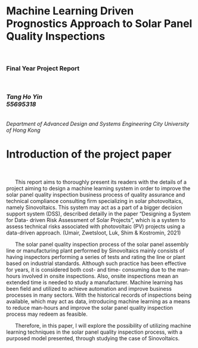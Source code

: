 <h1>Machine Learning Driven Prognostics Approach to Solar Panel Quality Inspections</h1>
<br>
<h3>Final Year Project Report</h3>
<br>
<h3><i>Tang Ho Yin <br> 55695318</i></h3>
<br>
<i>Department of Advanced Design and Systems Engineering City University of Hong Kong</i>

<h1>Introduction of the project paper</h1>
<br>
<p>
        &nbsp;&nbsp;&nbsp;&nbsp;&nbsp;&nbsp;This report aims to thoroughly present its readers with the details of a project aiming to design a machine learning system in order to improve the solar panel quality inspection business process of quality assurance and technical compliance consulting firm specializing in solar photovoltaics, namely Sinovoltaics. This system may act as a part of a bigger decision support system (DSS), described detailly in the paper “Designing a System for Data- driven Risk Assessment of Solar Projects”, which is a system to assess technical risks associated with photovoltaic (PV) projects using a data-driven approach. (Umair, Zwetsloot, Luk, Shim & Kostromin, 2021)
</p>
<p>
        &nbsp;&nbsp;&nbsp;&nbsp;&nbsp;&nbsp;The solar panel quality inspection process of the solar panel assembly line or manufacturing plant performed by Sinovoltaics mainly consists of having inspectors performing a series of tests and rating the line or plant based on industrial standards. Although such practice has been effective for years, it is considered both cost- and time- consuming due to the man-hours involved in onsite inspections. Also, onsite inspections mean an extended time is needed to study a manufacturer. Machine learning has been field and utilized to achieve automation and improve business processes in many sectors. With the historical records of inspections being available, which may act as data, introducing machine learning as a means to reduce man-hours and improve the solar panel quality inspection process may redeem as feasible.
</p>
<p>
        &nbsp;&nbsp;&nbsp;&nbsp;&nbsp;&nbsp;Therefore, in this paper, I will explore the possibility of utilizing machine learning techniques in the solar panel quality inspection process, with a purposed model presented, through studying the case of Sinovoltaics.
</p>
